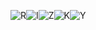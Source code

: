 ![R](https://img.icons8.com/dusk/64/alpha.png)![I](https://raw.githubusercontent.com/kyal11/Icon-Profile/main/name/icons8-i-64.png?token=GHSAT0AAAAAACIWZ63EA6XH5C45NPP7YQ5AZLEJFCQ)![Z](https://raw.githubusercontent.com/kyal11/Icon-Profile/main/name/icons8-z-64.png?token=GHSAT0AAAAAACIWZ63E2PEXLXT3QJAU4INOZLEJF6A)![K](https://raw.githubusercontent.com/kyal11/Icon-Profile/main/name/icons8-k-64.png?token=GHSAT0AAAAAACIWZ63EAH5ZEGGFEPRIY3G6ZLEJGFQ)![Y](https://raw.githubusercontent.com/kyal11/Icon-Profile/main/name/icons8-y-64.png?token=GHSAT0AAAAAACIWZ63FL46JVIL2HNW7I22AZLEJGNA)



<!--
**kyal11/kyal11** is a ✨ _special_ ✨ repository because its `README.md` (this file) appears on your GitHub profile.

Here are some ideas to get you started:

- 🔭 I’m currently working on ...
- 🌱 I’m currently learning ...
- 👯 I’m looking to collaborate on ...
- 🤔 I’m looking for help with ...
- 💬 Ask me about ...
- 📫 How to reach me: ...
- 😄 Pronouns: ...
- ⚡ Fun fact: ...
-->
